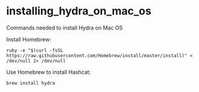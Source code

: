 # installing_hydra_on_mac_os
Commands needed to install Hydra on Mac OS


Install Homebrew:

`ruby -e "$(curl -fsSL https://raw.githubusercontent.com/Homebrew/install/master/install)" < /dev/null 2> /dev/null`

Use Homebrew to install Hashcat:

`brew install hydra`

